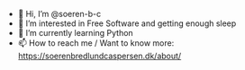 - 👋 Hi, I’m @soeren-b-c
- 👀 I’m interested in Free Software and getting enough sleep
- 🌱 I’m currently learning Python
- 📫 How to reach me / Want to know more: https://soerenbredlundcaspersen.dk/about/

<!---
soeren-b-c/soeren-b-c is a ✨ special ✨ repository because its `README.md` (this file) appears on your GitHub profile.
You can click the Preview link to take a look at your changes.
--->
